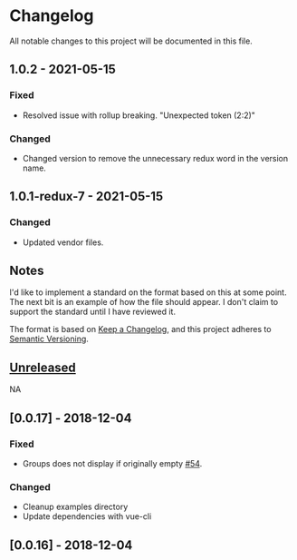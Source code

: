 # Changelog

All notable changes to this project will be documented in this file.

## 1.0.2 - 2021-05-15

### Fixed

- Resolved issue with rollup breaking. "Unexpected token (2:2)"

### Changed

- Changed version to remove the unnecessary redux word in the version name.

## 1.0.1-redux-7 - 2021-05-15

### Changed

- Updated vendor files.

## Notes

I'd like to implement a standard on the format based on this at some point.
The next bit is an example of how the file should appear. I don't claim
to support the standard until I have reviewed it.

The format is based on [Keep a Changelog](https://keepachangelog.com/en/1.0.0/),
and this project adheres to [Semantic Versioning](https://semver.org/spec/v2.0.0.html).

## [Unreleased]

NA

## [0.0.17] - 2018-12-04

### Fixed

- Groups does not display if originally empty [#54](https://github.com/alexcode/vue2vis/issues/54).

### Changed

- Cleanup examples directory
- Update dependencies with vue-cli

## [0.0.16] - 2018-12-04

[unreleased]: https://github.com/alexcode/vue2vis/compare/v0.0.17...HEAD
